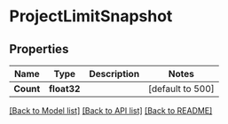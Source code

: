 # ProjectLimitSnapshot

## Properties

Name | Type | Description | Notes
------------ | ------------- | ------------- | -------------
**Count** | **float32** |  | [default to 500]

[[Back to Model list]](../README.md#documentation-for-models) [[Back to API list]](../README.md#documentation-for-api-endpoints) [[Back to README]](../README.md)


